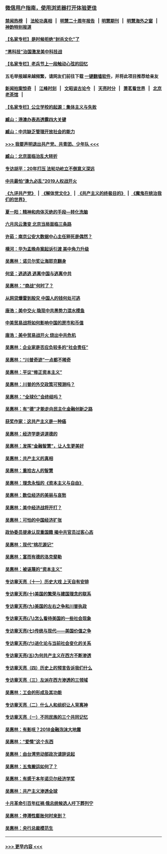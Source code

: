 ### [微信用户指南，使用浏览器打开体验更佳](https://github.com/gfw-breaker/banned-news1/blob/master/indexes/wechat-guide.md?t=0)
#### [禁闻热榜](热点新闻.md?t=0)  &nbsp;&nbsp;|&nbsp;&nbsp; [法轮功真相](https://github.com/gfw-breaker/truth/blob/master/README.md?t=0) &nbsp;&nbsp;|&nbsp;&nbsp; [明慧二十周年报告](https://github.com/gfw-breaker/mh-reports/blob/master/README.md?t=0) &nbsp;&nbsp;|&nbsp;&nbsp;[明慧期刊](https://github.com/gfw-breaker/mh-qikan) &nbsp;&nbsp;|&nbsp;&nbsp; [明慧海外之窗](https://github.com/gfw-breaker/mh-news/blob/master/README.md?t=0) &nbsp;&nbsp;|&nbsp;&nbsp; [神韵特别报道](https://github.com/gfw-breaker/mh-news/blob/master/shenyun.md?t=0)
#### [【名家专栏】是时候拒绝“封杀文化”了](../pages/nsc423/n11814093.md?t=02140944) 
#### [“黑科技”治国激发美中科技战](../pages/nsc423/n11638056.md?t=02140944) 
#### [【名家专栏】老兵节上一段触动心弦的回忆](../pages/nsc423/n11646016.md?t=02140944) 
#### 五毛举报越来越频繁，请网友们前往下载 [一键翻墙软件](https://github.com/gfw-breaker/ssr-accounts)，并将此项目推荐给亲友
#### [新闻拍案惊奇](https://github.com/gfw-breaker/banned-news1/blob/master/pages/link4.md) &nbsp;&nbsp;|&nbsp;&nbsp; [江峰时刻](https://github.com/gfw-breaker/banned-news1/blob/master/pages/link4.md) &nbsp;&nbsp;|&nbsp;&nbsp; [文昭谈古论今](https://github.com/gfw-breaker/banned-news1/blob/master/pages/link4.md) &nbsp;&nbsp;|&nbsp;&nbsp; [天亮时分](https://github.com/gfw-breaker/banned-news1/blob/master/pages/link4.md) &nbsp;&nbsp;|&nbsp;&nbsp; [萧茗看世界](https://github.com/gfw-breaker/banned-news1/blob/master/pages/link4.md) &nbsp;&nbsp;|&nbsp;&nbsp; [北京老茶馆](https://github.com/gfw-breaker/banned-news1/blob/master/pages/link4.md) &nbsp;&nbsp;|&nbsp;&nbsp; 
#### [【名家专栏】公立学校的起源：集体主义与失败](../pages/nsc423/n11601833.md?t=02140944) 
#### [臧山：港澳办表态透露四大关键](../pages/nsc423/n11421628.md?t=02140944) 
#### [臧山：中共缺乏管理开放社会的能力](../pages/nsc423/n11407457.md?t=02140944) 
#### [>>> 我要声明退出共产党、共青团、少年队 <<<](https://github.com/begood0513/goodnews/blob/master/quit/letter.md) 
#### [臧山：北京面临治乱大转折](../pages/nsc423/n11406895.md?t=02140944) 
#### [专访胡平：20年打压 法轮功屹立不倒意义深远](../pages/nsc423/n11398800.md?t=02140944) 
#### [中共最怕“逢九必乱”2019人权战开火](../pages/nsc423/n11385248.md?t=02140944) 
#### [《九评共产党》](https://github.com/begood0513/9ping.md/blob/master/README.md) &nbsp;|&nbsp; [《解体党文化》](../../../../jtdwh.md/blob/master/README.md)  &nbsp;|&nbsp; [《共产主义的终极目的》](../../../../gczydzjmd.md/blob/master/README.md) &nbsp;|&nbsp; [《魔鬼在统治我们的世界》](../../../../mgztzwmdsj.md/blob/master/README.md) 
#### [夏一阳：精神和肉体灭绝的手段—转化洗脑](../pages/nsc423/n11368250.md?t=02140944) 
#### [六月风云激变 北京当局面临三条路](../pages/nsc423/n11313668.md?t=02140944) 
#### [许茹：南京公安大数据中心主任猝死是偶然？](../pages/nsc423/n11064744.md?t=02140944) 
#### [横河：华为孟晚舟案起诉引渡 美中角力升级](../pages/nsc423/n11027230.md?t=02140944) 
#### [吴惠林：诺贝尔奖让海耶克翻身](../pages/nsc423/n10890049.md?t=02140944) 
#### [何坚：逃逃逃 逃离中国与逃离中共](../pages/nsc423/n10592891.md?t=02140944) 
#### [吴惠林：“商战”何时了？](../pages/nsc423/n10573558.md?t=02140944) 
#### [从网贷爆雷到股灾 中国人的钱何处可逃](../pages/nsc423/n10572800.md?t=02140944) 
#### [唐浩：美中交火 隐现中共黑势力混水摸鱼](../pages/nsc423/n10544040.md?t=02140944) 
#### [中美贸易战将如何影响中国的房市和币值](../pages/nsc423/n10543697.md?t=02140944) 
#### [唐浩：美中贸易战开火 烧出中共危机](../pages/nsc423/n10540126.md?t=02140944) 
#### [吴惠林：企业家是否应负较多的“社会责任”](../pages/nsc423/n10535022.md?t=02140944) 
#### [吴惠林：“川普奇迹”一点都不稀奇](../pages/nsc423/n10512808.md?t=02140944) 
#### [吴惠林：平议“修正资本主义”](../pages/nsc423/n10495724.md?t=02140944) 
#### [吴惠林：川普的外交政策可预测吗？](../pages/nsc423/n10462387.md?t=02140944) 
#### [吴惠林：“全球化”会终结吗？](../pages/nsc423/n10452838.md?t=02140944) 
#### [吴惠林：有“德”才能走向民主化金融创新之路](../pages/nsc423/n10432292.md?t=02140944) 
#### [获奖作家：这共产主义是一种癌](../pages/nsc423/n10431541.md?t=02140944) 
#### [吴惠林：经济学是讲道德的](../pages/nsc423/n10398014.md?t=02140944) 
#### [吴惠林：发挥“金融智慧”，让人生更美好](../pages/nsc423/n10375019.md?t=02140944) 
#### [吴惠林：共产主义的真相](../pages/nsc423/n10351394.md?t=02140944) 
#### [吴惠林：重拾古人的智慧](../pages/nsc423/n10337691.md?t=02140944) 
#### [吴惠林：理念永恒的《资本主义与自由》](../pages/nsc423/n10316274.md?t=02140944) 
#### [吴惠林：数位经济的美丽与哀愁](../pages/nsc423/n10292946.md?t=02140944) 
#### [吴惠林：美中经济战将开打？](../pages/nsc423/n10258825.md?t=02140944) 
#### [吴惠林：可怕的中国经济扩张](../pages/nsc423/n10219147.md?t=02140944) 
#### [政协委员提承认双重国籍 揭中共官员过客心态](../pages/nsc423/n10208809.md?t=02140944) 
#### [吴惠林：现代“桃花源记”](../pages/nsc423/n10185234.md?t=02140944) 
#### [吴惠林：富而有德的洛克斐勒](../pages/nsc423/n10142264.md?t=02140944) 
#### [吴惠林：被诬蔑的“资本主义”](../pages/nsc423/n10124816.md?t=02140944) 
#### [专访章天亮（十一）历史大戏 上天自有安排](../pages/nsc423/n10094905.md?t=02140944) 
#### [专访章天亮(十)美国的繁荣与建国理念的联系](../pages/nsc423/n10094899.md?t=02140944) 
#### [专访章天亮(九)美国的左右之争和川普执政](../pages/nsc423/n10094889.md?t=02140944) 
#### [专访章天亮(八)怎么看待美国的一些社会现象](../pages/nsc423/n10094857.md?t=02140944) 
#### [专访章天亮(七)传统与现代——美国价值之争](../pages/nsc423/n10093140.md?t=02140944) 
#### [专访章天亮(六)进化论与当前社会变化的关系](../pages/nsc423/n10092036.md?t=02140944) 
#### [专访章天亮(五)为何共产主义在西方不断渗透](../pages/nsc423/n10083620.md?t=02140944) 
#### [专访章天亮（四）历史上的预言告诉我们什么](../pages/nsc423/n10083606.md?t=02140944) 
#### [专访章天亮（三）左派在西方渗透的三领域](../pages/nsc423/n10081115.md?t=02140944) 
#### [吴惠林：工会的形成及其功能](../pages/nsc423/n10080633.md?t=02140944) 
#### [专访章天亮（二）什么人和组织让人背离神](../pages/nsc423/n10076637.md?t=02140944) 
#### [专访章天亮（一）不同民族的三个共同记忆](../pages/nsc423/n10074188.md?t=02140944) 
#### [吴惠林：有影呒？2018金融泡沫大地震](../pages/nsc423/n10040534.md?t=02140944) 
#### [吴惠林：“爱情”这个东西](../pages/nsc423/n10019423.md?t=02140944) 
#### [吴惠林：由台湾劳动部政次请辞说起](../pages/nsc423/n9979679.md?t=02140944) 
#### [吴惠林：五鬼搬运如何了？](../pages/nsc423/n9925338.md?t=02140944) 
#### [吴惠林：有感于本年诺贝尔经济学奖](../pages/nsc423/n9871883.md?t=02140944) 
#### [吴惠林：共产主义渗透全球](../pages/nsc423/n9812748.md?t=02140944) 
#### [十月革命引百年红祸 俄总统候选人吁下葬列宁](../pages/nsc423/n9810182.md?t=02140944) 
#### [吴惠林：停滞性膨胀何时来到？](../pages/nsc423/n9764136.md?t=02140944) 
#### [吴惠林：央行总裁模范生](../pages/nsc423/n9728134.md?t=02140944) 

----
#### [ >>> 更早内容 <<< ](../indexes/nsc423-earlier.md)
